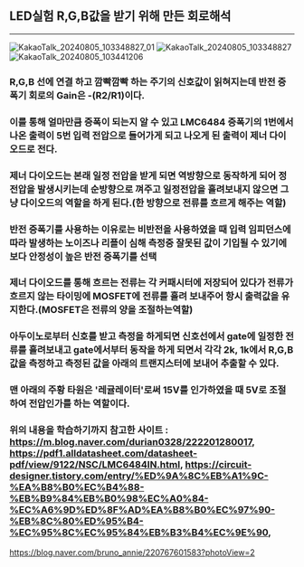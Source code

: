 ## LED실험 R,G,B값을 받기 위해 만든 회로해석

----
![KakaoTalk_20240805_103348827_01](https://github.com/user-attachments/assets/896b11b2-b7b8-458f-a059-dafd14c22ee1)
![KakaoTalk_20240805_103348827](https://github.com/user-attachments/assets/64318bc3-e90c-490f-ae3a-8b2cdb3572c0)
![KakaoTalk_20240805_103441206](https://github.com/user-attachments/assets/8b6a9472-504e-411c-b0ea-3cb95ecd25f1)


### R,G,B 선에 연결 하고 깜빡깜빡 하는 주기의 신호값이 읽혀지는데 반전 증폭기 회로의 Gain은 -(R2/R1)이다. <br>
### 이를 통해 얼마만큼 증폭이 되는지 알 수 있고 LMC6484 증폭기의 1번에서 나온 출력이 5번 입력 전압으로 들어가게 되고 나오게 된 출력이 제너 다이오드로 전다. <br>

### 제너 다이오드는 본래 일정 전압을 받게 되면 역방향으로 동작하게 되어 정전압을 발생시키는데 순방향으로 껴주고 일정전압을 흘려보내지 않으면 그냥 다이오드의 역할을 하게 된다.(한 방향으로 전류를 흐르게 해주는 역할) <br>

### 반전 증폭기를 사용하는 이유로는 비반전을 사용하였을 때 입력 임피던스에 따라 발생하는 노이즈나 리플이 심해 측정중 잘못된 값이 기입될 수 있기에 보다 안정성이 높은 반전 증폭기를 선택 <br>

### 제너 다이오드를 통해 흐르는 전류는 각 커패시터에 저장되어 있다가 전류가 흐르지 않는 타이밍에 MOSFET에 전류를 흘려 보내주어 항시 출력값을 유지한다.(MOSFET은 전류의 양을 조절하는역할) <br>

### 아두이노로부터 신호를 받고 측정을 하게되면 신호선에서 gate에 일정한 전류를 흘려보내고 gate에서부터 동작을 하게 되면서 각각 2k, 1k에서 R,G,B값을 측정하고 측정된 값을 아래의 트랜지스터에 보내어 추출할 수 있다. <br>

### 맨 아래의 주황 타원은 '레귤레이터'로써 15V를 인가하였을 때 5V로 조절하여 전압인가를 하는 역할이다. <br>

### 위의 내용을 학습하기까지 참고한 사이트 : https://m.blog.naver.com/durian0328/222201280017, https://pdf1.alldatasheet.com/datasheet-pdf/view/9122/NSC/LMC6484IN.html, https://circuit-designer.tistory.com/entry/%ED%9A%8C%EB%A1%9C-%EA%B8%B0%EC%B4%88-%EB%B9%84%EB%B0%98%EC%A0%84-%EC%A6%9D%ED%8F%AD%EA%B8%B0%EC%97%90-%EB%8C%80%ED%95%B4-%EC%95%8C%EC%95%84%EB%B3%B4%EC%9E%90, 
https://blog.naver.com/bruno_annie/220767601583?photoView=2
